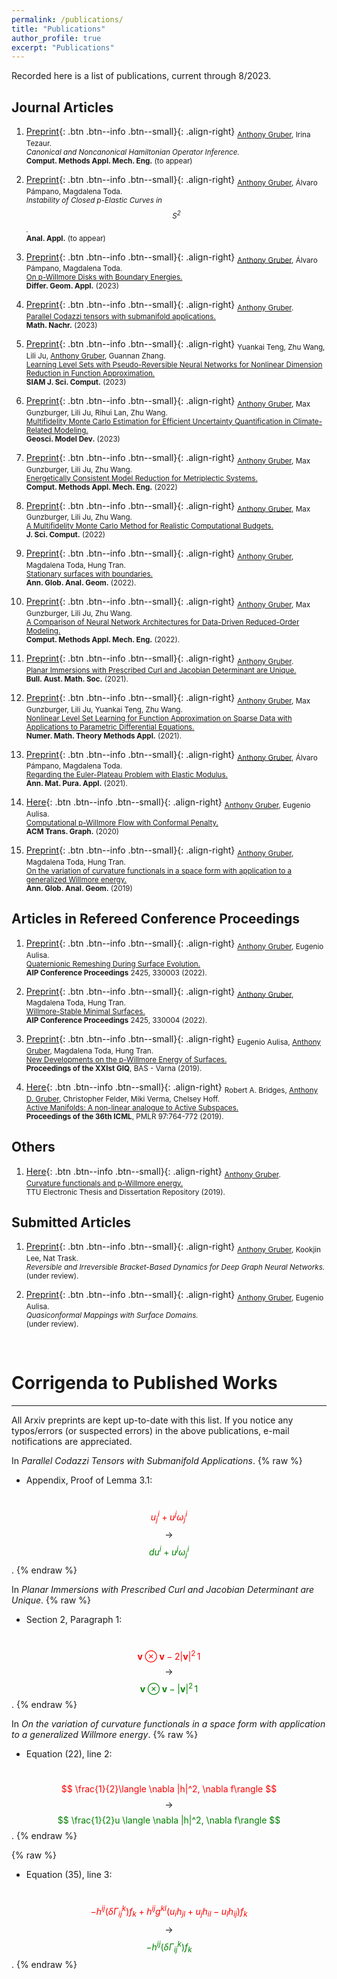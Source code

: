```yaml
---
permalink: /publications/
title: "Publications"
author_profile: true
excerpt: "Publications"
---
```


Recorded here is a list of publications, current through 8/2023.

## Journal Articles
1. [Preprint](https://arxiv.org/abs/2304.06262#){: .btn .btn--info .btn--small}{: .align-right}
<sub> <ins>Anthony Gruber</ins>, Irina Tezaur.  
*Canonical and Noncanonical Hamiltonian Operator Inference.*  
**Comput. Methods Appl. Mech. Eng.** (to appear) </sub>

1. [Preprint](https://arxiv.org/abs/2209.11597#){: .btn .btn--info .btn--small}{: .align-right}
<sub> <ins>Anthony Gruber</ins>, Álvaro Pámpano, Magdalena Toda.  
*Instability of Closed p-Elastic Curves in $$S^2$$.*  
**Anal. Appl.** (to appear) </sub>

1. [Preprint](https://arxiv.org/abs/2110.14778#){: .btn .btn--info .btn--small}{: .align-right}
<sub> <ins>Anthony Gruber</ins>, Álvaro Pámpano, Magdalena Toda.  
[On p-Willmore Disks with Boundary Energies.](https://doi.org/10.1016/j.difgeo.2022.101971)  
**Differ. Geom. Appl.** (2023) </sub>

1. [Preprint](https://arxiv.org/abs/2004.03103#){: .btn .btn--info .btn--small}{: .align-right}
<sub> <ins>Anthony Gruber</ins>.  
[Parallel Codazzi tensors with submanifold applications.](https://doi.org/10.1002/mana.202100060)  
**Math. Nachr.** (2023) </sub>

1. [Preprint](https://arxiv.org/abs/2112.01438#){: .btn .btn--info .btn--small}{: .align-right}
<sub> Yuankai Teng, Zhu Wang, Lili Ju, <ins>Anthony Gruber</ins>, Guannan Zhang.  
[Learning Level Sets with Pseudo-Reversible Neural Networks for Nonlinear Dimension Reduction in Function Approximation.](https://doi.org/10.1137/21M1459198)  
**SIAM J. Sci. Comput.** (2023) </sub>

1. [Preprint](https://egusphere.copernicus.org/preprints/2022/egusphere-2022-797/){: .btn .btn--info .btn--small}{: .align-right}
<sub> <ins>Anthony Gruber</ins>, Max Gunzburger, Lili Ju, Rihui Lan, Zhu Wang.  
[Multifidelity Monte Carlo Estimation for Efficient Uncertainty Quantification in Climate-Related Modeling.](https://doi.org/10.5194/gmd-16-1213-2023)  
**Geosci. Model Dev.** (2023) </sub>

1. [Preprint](https://arxiv.org/abs/2204.08049#){: .btn .btn--info .btn--small}{: .align-right}
<sub> <ins>Anthony Gruber</ins>, Max Gunzburger, Lili Ju, Zhu Wang.  
[Energetically Consistent Model Reduction for Metriplectic Systems.](https://www.sciencedirect.com/science/article/abs/pii/S0045782522006648)  
**Comput. Methods Appl. Mech. Eng.** (2022) </sub>

1. [Preprint](http://arxiv.org/abs/2206.07572#){: .btn .btn--info .btn--small}{: .align-right}
<sub> <ins>Anthony Gruber</ins>, Max Gunzburger, Lili Ju, Zhu Wang.  
[A Multifidelity Monte Carlo Method for Realistic Computational Budgets.](https://link.springer.com/article/10.1007/s10915-022-02051-y)  
**J. Sci. Comput.** (2022) </sub>

1. [Preprint](https://arxiv.org/abs/1912.07103#){: .btn .btn--info .btn--small}{: .align-right}
<sub> <ins>Anthony Gruber</ins>, Magdalena Toda, Hung Tran.  
[Stationary surfaces with boundaries.](https://doi.org/10.1007/s10455-022-09850-4)  
**Ann. Glob. Anal. Geom.** (2022). </sub>

1. [Preprint](https://arxiv.org/abs/2110.03442#){: .btn .btn--info .btn--small}{: .align-right}
<sub> <ins>Anthony Gruber</ins>, Max Gunzburger, Lili Ju, Zhu Wang.  
[A Comparison of Neural Network Architectures for Data-Driven Reduced-Order Modeling.](https://doi.org/10.1016/j.cma.2022.114764)  
**Comput. Methods Appl. Mech. Eng.** (2022). </sub> 

1. [Preprint](https://arxiv.org/abs/2107.13707#){: .btn .btn--info .btn--small}{: .align-right}
<sub> <ins>Anthony Gruber</ins>.  
[Planar Immersions with Prescribed Curl and Jacobian Determinant are Unique.](https://doi.org/10.1017/S0004972721000812)  
**Bull. Aust. Math. Soc.** (2021). </sub>

1. [Preprint](https://arxiv.org/abs/2104.14072#){: .btn .btn--info .btn--small}{: .align-right}
<sub> <ins>Anthony Gruber</ins>, Max Gunzburger, Lili Ju, Yuankai Teng, Zhu Wang.  
[Nonlinear Level Set Learning for Function Approximation on Sparse Data with Applications to Parametric Differential Equations.](https://doi.org/10.4208/nmtma.OA-2021-0062)  
**Numer. Math. Theory Methods Appl.** (2021). </sub>

1. [Preprint](https://arxiv.org/abs/2010.00149#){: .btn .btn--info .btn--small}{: .align-right}
<sub> <ins>Anthony Gruber</ins>, Álvaro Pámpano, Magdalena Toda.  
[Regarding the Euler-Plateau Problem with Elastic Modulus.](https://doi.org/10.1007/s10231-021-01079-5)  
**Ann. Mat. Pura. Appl.** (2021). </sub>

1. [Here](https://dl.acm.org/doi/10.1145/3369387?cid=99659571076){: .btn .btn--info .btn--small}{: .align-right}
<sub> <ins>Anthony Gruber</ins>, Eugenio Aulisa.  
[Computational p-Willmore Flow with Conformal Penalty.](https://doi.org/10.1145/3369387)  
**ACM Trans. Graph.** (2020) </sub>

1. [Preprint](https://arxiv.org/abs/1905.01759#){: .btn .btn--info .btn--small}{: .align-right}
<sub> <ins>Anthony Gruber</ins>, Magdalena Toda, Hung Tran.  
[On the variation of curvature functionals in a space form with application to a generalized Willmore energy.](https://doi.org/10.1007/s10455-019-09661-0)  
**Ann. Glob. Anal. Geom.** (2019) </sub>

## Articles in Refereed Conference Proceedings
1. [Preprint](/files/preprints/QRDSE.pdf){: .btn .btn--info .btn--small}{: .align-right}
<sub> <ins>Anthony Gruber</ins>, Eugenio Aulisa.  
[Quaternionic Remeshing During Surface Evolution.](https://doi.org/10.1063/5.0081306)  
**AIP Conference Proceedings** 2425, 330003 (2022). </sub> 

1. [Preprint](/files/preprints/WSMS.pdf){: .btn .btn--info .btn--small}{: .align-right}
<sub> <ins>Anthony Gruber</ins>, Magdalena Toda, Hung Tran.  
[Willmore-Stable Minimal Surfaces.](https://doi.org/10.1063/5.0081304)  
**AIP Conference Proceedings** 2425, 330004 (2022). </sub>

1. [Preprint](/files/preprints/PWillmoreGIQ.pdf){: .btn .btn--info .btn--small}{: .align-right}
<sub> Eugenio Aulisa, <ins>Anthony Gruber</ins>, Magdalena Toda, Hung Tran.  
[New Developments on the p-Willmore Energy of Surfaces.](https://doi.org/10.7546/giq-21-2020-57-65)  
**Proceedings of the XXIst GIQ**, BAS - Varna (2019). </sub>

1. [Here](http://proceedings.mlr.press/v97/bridges19a/bridges19a.pdf){: .btn .btn--info .btn--small}{: .align-right}
<sub> Robert A. Bridges, <ins>Anthony D. Gruber</ins>, Christopher Felder, Miki Verma, Chelsey Hoff.  
[Active Manifolds: A non-linear analogue to Active Subspaces.](http://proceedings.mlr.press/v97/bridges19a.html)  
**Proceedings of the 36th ICML**, PMLR 97:764-772 (2019). </sub>

## Others
1. [Here](https://ttu-ir.tdl.org/handle/2346/85351#){: .btn .btn--info .btn--small}{: .align-right}
<sub> <ins>Anthony Gruber</ins>.  
[Curvature functionals and p-Willmore energy.](https://ttu-ir.tdl.org/handle/2346/85351#)  
TTU Electronic Thesis and Dissertation Repository (2019). </sub>

## Submitted Articles
1. [Preprint](https://arxiv.org/abs/2305.15616#){: .btn .btn--info .btn--small}{: .align-right}
<sub> <ins>Anthony Gruber</ins>, Kookjin Lee, Nat Trask.  
*Reversible and Irreversible Bracket-Based Dynamics for Deep Graph Neural Networks.*  
(under review). </sub>

1. [Preprint](/files/preprints/QC_paper.pdf){: .btn .btn--info .btn--small}{: .align-right}
<sub> <ins>Anthony Gruber</ins>, Eugenio Aulisa.  
*Quasiconformal Mappings with Surface Domains.*  
(under review). </sub>


&nbsp;
# Corrigenda to Published Works
---
All Arxiv preprints are kept up-to-date with this list.  If you notice any typos/errors (or suspected errors) in the above publications, e-mail notifications are appreciated.

In *Parallel Codazzi Tensors with Submanifold Applications*.
{% raw %}
- Appendix, Proof of Lemma 3.1:

&nbsp; &nbsp; &nbsp; &nbsp; &nbsp; &nbsp; &nbsp; &nbsp; &nbsp; &nbsp; <span style="color:red"> $$ u^i_j + u^j\omega^i_j $$ </span> $$ \,\,\longrightarrow\,\, $$ <span style="color:green"> $$ du^i + u^j\omega^i_j $$ </span>.
{% endraw %}

In *Planar Immersions with Prescribed Curl and Jacobian Determinant are Unique*.
{% raw %}
- Section 2, Paragraph 1:

&nbsp; &nbsp; &nbsp; &nbsp; &nbsp; &nbsp; &nbsp; &nbsp; &nbsp; &nbsp; <span style="color:red"> $$ \mathbf{v} \otimes \mathbf{v} - 2|\mathbf{v}|^2\,1 $$ </span> $$ \,\,\longrightarrow\,\, $$ <span style="color:green"> $$ \mathbf{v} \otimes \mathbf{v} - |\mathbf{v}|^2\,1 $$ </span>.
{% endraw %}

In *On the variation of curvature functionals in a space form with application to a generalized Willmore energy*.
{% raw %}
- Equation (22), line 2:

&nbsp; &nbsp; &nbsp; &nbsp; &nbsp; &nbsp; &nbsp; &nbsp; &nbsp; &nbsp; <span style="color:red"> $$ \frac{1}{2}\langle \nabla |h|^2, \nabla f\rangle $$ </span> $$ \,\,\longrightarrow\,\, $$ <span style="color:green"> $$ \frac{1}{2}u \langle \nabla |h|^2, \nabla f\rangle $$ </span>.
{% endraw %}

{% raw %}
- Equation (35), line 3:

&nbsp; &nbsp; &nbsp; &nbsp; &nbsp; &nbsp; &nbsp; &nbsp; &nbsp; &nbsp; <span style="color:red"> $$ - h^{ij}(\delta\Gamma^k_{ij})f_k + h^{ij}g^{kl}(u_ih_{jl}+u_jh_{il}-u_lh_{ij})f_k $$ </span> $$ \,\,\longrightarrow\,\, $$ <span style="color:green"> $$ -h^{ij}(\delta\Gamma^k_{ij})f_k $$ </span>.
{% endraw %}
